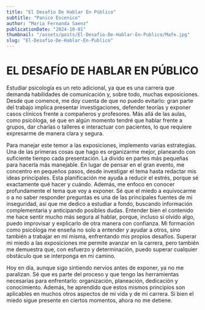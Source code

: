 ```yaml
---
title: "El Desafío De Hablar En Público"
subtitle: "Panico Escenico"
author: "Maria Fernanda Saenz"
publicationDate: "2024-10-01"
thumbnail: "/assets/posts/El-Desafio-De-Hablar-En-Publico/Mafe.jpg"
slug: "El-Desafio-De-Hablar-En-Publico"
---
```


# EL DESAFÍO DE HABLAR EN PÚBLICO

Estudiar psicología es un reto adicional, ya que es una carrera que demanda habilidades de comunicación y, sobre todo, muchas exposiciones. Desde que comencé, me doy cuenta de que no puedo evitarlo: gran parte del trabajo implica presentar investigaciones, defender teorías y exponer casos clínicos frente a compañeros y profesores. Más allá de las aulas, como psicóloga, sé que en algún momento tendré que hablar frente a grupos, dar charlas o talleres e interactuar con pacientes, lo que requiere expresarme de manera clara y segura.


Para manejar este temor a las exposiciones, implemento varias estrategias. Una de las primeras cosas que hago es organizarme mejor, planeando con suficiente tiempo cada presentación. La divido en partes más pequeñas para hacerla más manejable. En lugar de pensar en el gran evento, me concentro en pequeños pasos, desde investigar el tema hasta redactar mis ideas principales. Esta planificación me ayuda a reducir el estrés, porque sé exactamente qué hacer y cuándo. Además, me enfoco en conocer profundamente el tema que voy a exponer. Sé que el miedo a equivocarme o a no saber responder preguntas es una de las principales fuentes de mi inseguridad, así que me dedico a estudiar a fondo, buscando información complementaria y anticipando posibles dudas. Entender bien el contenido me hace sentir mucho más segura al hablar, porque, incluso si olvido algo, puedo improvisar y explicarlo de otra manera con confianza.
Mi formación como psicóloga me enseña no solo a entender y ayudar a otros, sino también a trabajar en mí misma, enfrentando mis propios desafíos. Superar mi miedo a las exposiciones me permite avanzar en la carrera, pero también me demuestra que, con esfuerzo y determinación, puedo superar cualquier obstáculo que se interponga en mi camino.


Hoy en día, aunque sigo sintiendo nervios antes de exponer, ya no me paralizan. Sé que es parte del proceso y que tengo las herramientas necesarias para enfrentarlo: organización, planeación, dedicación y conocimiento. Además, he aprendido que estos mismos principios son aplicables en muchos otros aspectos de mi vida y de mi carrera. Si bien el miedo sigue presente en ciertos momentos, ahora no me detiene.
